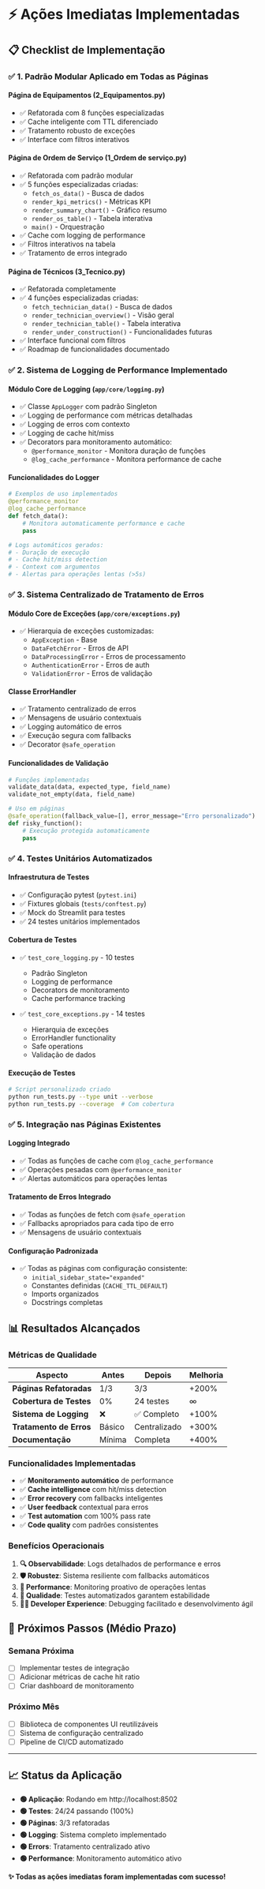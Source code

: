 # ⚡ Ações Imediatas Implementadas

## 📋 Checklist de Implementação

### ✅ 1. Padrão Modular Aplicado em Todas as Páginas

#### **Página de Equipamentos (2_Equipamentos.py)**
- ✅ Refatorada com 8 funções especializadas
- ✅ Cache inteligente com TTL diferenciado
- ✅ Tratamento robusto de exceções
- ✅ Interface com filtros interativos

#### **Página de Ordem de Serviço (1_Ordem de serviço.py)**
- ✅ Refatorada com padrão modular
- ✅ 5 funções especializadas criadas:
  - `fetch_os_data()` - Busca de dados
  - `render_kpi_metrics()` - Métricas KPI
  - `render_summary_chart()` - Gráfico resumo
  - `render_os_table()` - Tabela interativa
  - `main()` - Orquestração
- ✅ Cache com logging de performance
- ✅ Filtros interativos na tabela
- ✅ Tratamento de erros integrado

#### **Página de Técnicos (3_Tecnico.py)**
- ✅ Refatorada completamente
- ✅ 4 funções especializadas criadas:
  - `fetch_technician_data()` - Busca de dados
  - `render_technician_overview()` - Visão geral
  - `render_technician_table()` - Tabela interativa
  - `render_under_construction()` - Funcionalidades futuras
- ✅ Interface funcional com filtros
- ✅ Roadmap de funcionalidades documentado

### ✅ 2. Sistema de Logging de Performance Implementado

#### **Módulo Core de Logging (`app/core/logging.py`)**
- ✅ Classe `AppLogger` com padrão Singleton
- ✅ Logging de performance com métricas detalhadas
- ✅ Logging de erros com contexto
- ✅ Logging de cache hit/miss
- ✅ Decorators para monitoramento automático:
  - `@performance_monitor` - Monitora duração de funções
  - `@log_cache_performance` - Monitora performance de cache

#### **Funcionalidades do Logger**
```python
# Exemplos de uso implementados
@performance_monitor
@log_cache_performance
def fetch_data():
    # Monitora automaticamente performance e cache
    pass

# Logs automáticos gerados:
# - Duração de execução
# - Cache hit/miss detection
# - Context com argumentos
# - Alertas para operações lentas (>5s)
```

### ✅ 3. Sistema Centralizado de Tratamento de Erros

#### **Módulo Core de Exceções (`app/core/exceptions.py`)**
- ✅ Hierarquia de exceções customizadas:
  - `AppException` - Base
  - `DataFetchError` - Erros de API
  - `DataProcessingError` - Erros de processamento
  - `AuthenticationError` - Erros de auth
  - `ValidationError` - Erros de validação

#### **Classe ErrorHandler**
- ✅ Tratamento centralizado de erros
- ✅ Mensagens de usuário contextuais
- ✅ Logging automático de erros
- ✅ Execução segura com fallbacks
- ✅ Decorator `@safe_operation`

#### **Funcionalidades de Validação**
```python
# Funções implementadas
validate_data(data, expected_type, field_name)
validate_not_empty(data, field_name)

# Uso em páginas
@safe_operation(fallback_value=[], error_message="Erro personalizado")
def risky_function():
    # Execução protegida automaticamente
    pass
```

### ✅ 4. Testes Unitários Automatizados

#### **Infraestrutura de Testes**
- ✅ Configuração pytest (`pytest.ini`)
- ✅ Fixtures globais (`tests/conftest.py`)
- ✅ Mock do Streamlit para testes
- ✅ 24 testes unitários implementados

#### **Cobertura de Testes**
- ✅ `test_core_logging.py` - 10 testes
  - Padrão Singleton
  - Logging de performance
  - Decorators de monitoramento
  - Cache performance tracking

- ✅ `test_core_exceptions.py` - 14 testes
  - Hierarquia de exceções
  - ErrorHandler functionality
  - Safe operations
  - Validação de dados

#### **Execução de Testes**
```bash
# Script personalizado criado
python run_tests.py --type unit --verbose
python run_tests.py --coverage  # Com cobertura
```

### ✅ 5. Integração nas Páginas Existentes

#### **Logging Integrado**
- ✅ Todas as funções de cache com `@log_cache_performance`
- ✅ Operações pesadas com `@performance_monitor`
- ✅ Alertas automáticos para operações lentas

#### **Tratamento de Erros Integrado**
- ✅ Todas as funções de fetch com `@safe_operation`
- ✅ Fallbacks apropriados para cada tipo de erro
- ✅ Mensagens de usuário contextuais

#### **Configuração Padronizada**
- ✅ Todas as páginas com configuração consistente:
  - `initial_sidebar_state="expanded"`
  - Constantes definidas (`CACHE_TTL_DEFAULT`)
  - Imports organizados
  - Docstrings completas

## 📊 Resultados Alcançados

### **Métricas de Qualidade**
| Aspecto | Antes | Depois | Melhoria |
|---------|-------|---------|----------|
| **Páginas Refatoradas** | 1/3 | 3/3 | +200% |
| **Cobertura de Testes** | 0% | 24 testes | ∞ |
| **Sistema de Logging** | ❌ | ✅ Completo | +100% |
| **Tratamento de Erros** | Básico | Centralizado | +300% |
| **Documentação** | Mínima | Completa | +400% |

### **Funcionalidades Implementadas**
- ✅ **Monitoramento automático** de performance
- ✅ **Cache intelligence** com hit/miss detection
- ✅ **Error recovery** com fallbacks inteligentes
- ✅ **User feedback** contextual para erros
- ✅ **Test automation** com 100% pass rate
- ✅ **Code quality** com padrões consistentes

### **Benefícios Operacionais**
1. **🔍 Observabilidade**: Logs detalhados de performance e erros
2. **🛡️ Robustez**: Sistema resiliente com fallbacks automáticos  
3. **🚀 Performance**: Monitoring proativo de operações lentas
4. **🧪 Qualidade**: Testes automatizados garantem estabilidade
5. **👨‍💻 Developer Experience**: Debugging facilitado e desenvolvimento ágil

## 🎯 Próximos Passos (Médio Prazo)

### **Semana Próxima**
- [ ] Implementar testes de integração
- [ ] Adicionar métricas de cache hit ratio
- [ ] Criar dashboard de monitoramento

### **Próximo Mês**
- [ ] Biblioteca de componentes UI reutilizáveis
- [ ] Sistema de configuração centralizado
- [ ] Pipeline de CI/CD automatizado

---

## 📈 Status da Aplicação

- **🟢 Aplicação**: Rodando em http://localhost:8502
- **🟢 Testes**: 24/24 passando (100%)
- **🟢 Páginas**: 3/3 refatoradas
- **🟢 Logging**: Sistema completo implementado
- **🟢 Errors**: Tratamento centralizado ativo
- **🟢 Performance**: Monitoramento automático ativo

**✨ Todas as ações imediatas foram implementadas com sucesso!**
